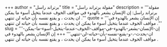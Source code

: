 +++
author = "برتراند راسل"
title = "مقولة برتراند راسل"
description = '''مقولة برتراند راسل: إن الإنسان يشعر بالهدوء في مواقف الخوف عندما يتخيل أسوء ما يمكن ان يحدث ، و يقنع نفسه بأن حياته لن تنتهي .'''
quote = '''إن الإنسان يشعر بالهدوء في مواقف الخوف عندما يتخيل أسوء ما يمكن ان يحدث ، و يقنع نفسه بأن حياته لن تنتهي .'''
slug = '''إن-الإنسان-يشعر-بالهدوء-في-مواقف-الخوف-عندما-يتخيل-أسوء-ما-يمكن-ان-يحدث-،-و-يقنع-نفسه-بأن-حياته-لن-تنتهي'''
+++
إن الإنسان يشعر بالهدوء في مواقف الخوف عندما يتخيل أسوء ما يمكن ان يحدث ، و يقنع نفسه بأن حياته لن تنتهي .
